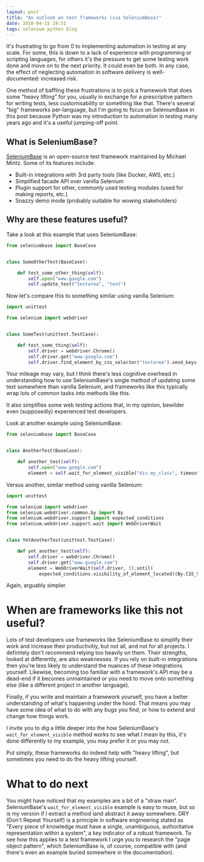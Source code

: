 ```yaml
---
layout: post
title: "An outlook on test frameworks (via SeleniumBase)"
date: 2018-04-15 19:51
tags: selenium python blog
---
```


It's frustrating to go from 0 to implementing automation in testing at any scale. For some, this is down to a lack of experience with programming or scripting languages, for others it's the pressure to get some testing work done and move on to the next priority. It could even be both. In any case, the effect of neglecting automation in software delivery is well-documented: increased risk.

One method of baffling these frustrations is to pick a framework that does some "heavy lifting" for you, usually in exchange for a prescriptive pattern for writing tests, less customisability or something like that. There's several "big" frameworks per-language, but I'm going to focus on SeleniumBase in this post because Python was my introduction to automation in testing many years ago and it's a useful jumping-off point.

## What is SeleniumBase?

[SeleniumBase](https://github.com/seleniumbase/SeleniumBase) is an open-source test framework maintained by Michael Mintz. Some of its features include:

* Built-in integrations with 3rd party tools (like Docker, AWS, etc.)  
* Simplified facade API over vanilla Selenium  
* Plugin support for other, commonly used testing modules (used for making reports, etc.)  
* Snazzy demo mode (probably suitable for wowing stakeholders)  

## Why are these features useful?

Take a look at this example that uses SeleniumBase:

~~~python
from seleniumbase import BaseCase


class SomeOtherTest(BaseCase):

    def test_some_other_thing(self):
        self.open("www.google.com")
        self.update_text("textarea", "text")
~~~

Now let's compare this to something similar using vanilla Selenium:

~~~python
import unittest

from selenium import webdriver


class SomeTest(unittest.TestCase):

    def test_some_thing(self):
        self.driver = webdriver.Chrome()
        self.driver.get("www.google.com")
        self.driver.find_element_by_css_selector("textarea").send_keys("text")
~~~

Your mileage may vary, but I think there's less cognitive overhead in understanding how to use SeleniumBase's single method of updating some text somewhere than vanilla Selenium, and frameworks like this typically wrap lots of common tasks into methods like this.

It also simplifies some web testing actions that, in my opinion, bewilder even (supposedly) experienced test developers.

Look at another example using SeleniumBase:

~~~python
from seleniumbase import BaseCase


class AnotherTest(BaseCase):

    def another_test(self):
        self.open("www.google.com")
        element = self.wait_for_element_visible("div.my_class", timeout=5)
~~~

Versus another, similar method using vanilla Selenium:

~~~python
import unittest

from selenium import webdriver
from selenium.webdriver.common.by import By
from selenium.webdriver.support import expected_conditions
from selenium.webdriver.support.wait import WebDriverWait


class YetAnotherTest(unittest.TestCase):

    def yet_another_test(self):
        self.driver = webdriver.Chrome()
        self.driver.get("www.google.com")
        element = WebDriverWait(self.driver, 5).until(
            expected_conditions.visibility_of_element_located((By.CSS_SELECTOR, "div.my_class")))
~~~

Again, arguably simpler. 

# When are frameworks like this not useful?

Lots of test developers use frameworks like SeleniumBase to simplify their work and increase their productivitiy, but not all, and not for all projects. I definitely don't recommend relying too heavily on them. Their strengths, looked at differently, are also weaknesses. If you rely on built-in integrations then you're less likely to understand the nuances of these integrations yourself. Likewise, becoming too familiar with a framework's API may be a dead-end if it becomes unmaintained or you need to move onto something else (like a different project in another language).

Finally, if you write and maintain a framework yourself, you have a better understanding of what's happening under the hood. That means you may have some idea of what to do with any bugs you find, or how to extend and change how things work. 

I invite you to dig a little deeper into the how SeleniumBase's `wait_for_element_visible` method works to see what I mean by this, it's done differently to my example, you may prefer it or you may not.  

Put simply, these frameworks do indeed help with "heavy lifting", but sometimes you need to do the heavy lifting yourself.

# What to do next

You might have noticed that my examples are a bit of a "straw man". SeleniumBase's `wait_for_element_visible` example is easy to reuse, but so is my version if I extract a method iand abstract it away somewhere. DRY (Don't Repeat Yourself) is a principle in software engineering stated as "Every piece of knowledge must have a single, unambiguous, authoritative representation within a system", a key indicator of a robust framework. To see how this applies to a test framework I urge you to research the "page object pattern", which SeleniumBase is, of course, compatible with (and there's even an example buried somewhere in the documentation). 

